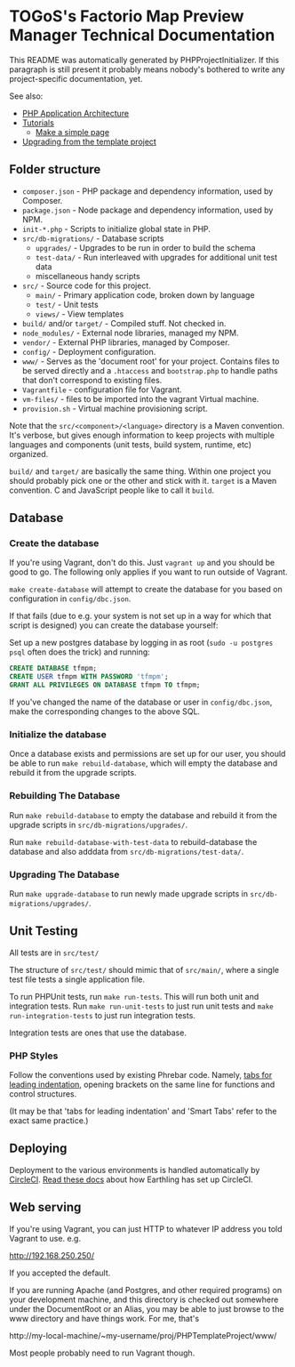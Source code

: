 # TOGoS's Factorio Map Preview Manager Technical Documentation

This README was automatically generated by PHPProjectInitializer.
If this paragraph is still present it probably means nobody's
bothered to write any project-specific documentation, yet.

See also:

- [PHP Application Architecture](PHP-APP-ARCHITECTURE.md)
- [Tutorials](tut/)
  - [Make a simple page](tut/pages.md)
- [Upgrading from the template project](UPGRADING.md)


## Folder structure

- ```composer.json``` - PHP package and dependency information, used by Composer.
- ```package.json``` - Node package and dependency information, used by NPM.
- ```init-*.php``` - Scripts to initialize global state in PHP.
- ```src/db-migrations/``` - Database scripts
  - ```upgrades/``` - Upgrades to be run in order to build the schema
  - ```test-data/``` - Run interleaved with upgrades for additional unit test data
  - miscellaneous handy scripts
- ```src/``` - Source code for this project.
  - ```main/``` - Primary application code, broken down by language
  - ```test/``` - Unit tests
  - ```views/``` - View templates
- ```build/``` and/or ```target/``` - Compiled stuff.  Not checked in.
- ```node_modules/``` - External node libraries, managed my NPM.
- ```vendor/``` - External PHP libraries, managed by Composer.
- ```config/``` - Deployment configuration.
- ```www/``` - Serves as the 'document root' for your project.
  Contains files to be served directly and a ```.htaccess``` and ```bootstrap.php```
  to handle paths that don't correspond to existing files.
- ```Vagrantfile``` - configuration file for Vagrant.
- ```vm-files/``` - files to be imported into the vagrant Virtual machine.
- ```provision.sh``` - Virtual machine provisioning script.

Note that the ```src/<component>/<language>``` directory is a Maven
convention.  It's verbose, but gives enough information to keep
projects with multiple languages and components (unit tests, build
system, runtime, etc) organized.

```build/``` and ```target/``` are basically the same thing.
Within one project you should probably pick one or the other and stick with it.
```target``` is a Maven convention.  C and JavaScript people like to call it ```build```.


## Database
### Create the database

If you're using Vagrant, don't do this.  Just ```vagrant up``` and you
should be good to go.  The following only applies if you want to run
outside of Vagrant.


```make create-database``` will attempt to create the database for you
based on configuration in ```config/dbc.json```.

If that fails (due to e.g. your system is not set up in a way for
which that script is designed) you can create the database yourself:

Set up a new postgres database by logging in as root
(```sudo -u postgres psql``` often does the trick)
and running:

```sql
CREATE DATABASE tfmpm;
CREATE USER tfmpm WITH PASSWORD 'tfmpm';
GRANT ALL PRIVILEGES ON DATABASE tfmpm TO tfmpm;
```

If you've changed the name of the database or user in
```config/dbc.json```, make the corresponding changes to the above
SQL.

### Initialize the database

Once a database exists and permissions are set up for our user, you
should be able to run ```make rebuild-database```, which will empty
the database and rebuild it from the upgrade scripts.



### Rebuilding The Database

Run ```make rebuild-database``` to empty the database and rebuild it from the upgrade scripts in ```src/db-migrations/upgrades/```.

Run ```make rebuild-database-with-test-data``` to rebuild-database the database and also adddata from ```src/db-migrations/test-data/```.


### Upgrading The Database

Run ```make upgrade-database``` to run newly made upgrade scripts in ```src/db-migrations/upgrades/```.



## Unit Testing

All tests are in ```src/test/```

The structure of ```src/test/``` should mimic that of ```src/main/```, where a single test file tests a single application file.

To run PHPUnit tests, run ```make run-tests```.
This will run both unit and integration tests.
Run ```make run-unit-tests``` to just run unit tests and ```make run-integration-tests``` to just run integration tests.

Integration tests are ones that use the database.


### PHP Styles

Follow the conventions used by existing Phrebar code.
Namely, [tabs for leading indentation](http://www.nuke24.net/docs/2012/Tabs.html),
opening brackets on the same line for functions and control structures.

(It may be that 'tabs for leading indentation' and 'Smart Tabs'
refer to the exact same practice.)


## Deploying

Deployment to the various environments is handled automatically by [CircleCI](https://circleci.com/).
[Read these docs](https://github.com/EarthlingInteractive/EarthlingDocs/blob/master/CircleCI.md) about how Earthling has set up CircleCI.


## Web serving

If you're using Vagrant,
you can just HTTP to whatever IP address you told Vagrant to use.  e.g.

  http://192.168.250.250/

If you accepted the default.

If you are running Apache (and Postgres, and other required programs)
on your development machine,
and this directory is checked out somewhere under the DocumentRoot or an Alias,
you may be able to just browse to the www directory and have things work.
For me, that's

  http://my-local-machine/~my-username/proj/PHPTemplateProject/www/

Most people probably need to run Vagrant though.
